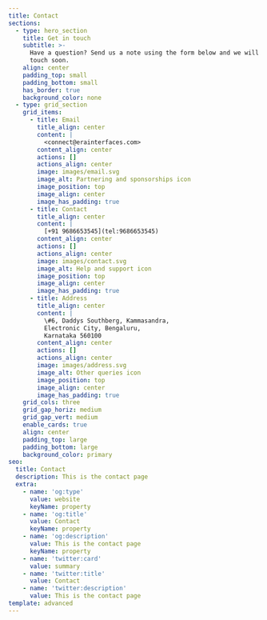 ```yaml
---
title: Contact
sections:
  - type: hero_section
    title: Get in touch
    subtitle: >-
      Have a question? Send us a note using the form below and we will be in
      touch soon.
    align: center
    padding_top: small
    padding_bottom: small
    has_border: true
    background_color: none
  - type: grid_section
    grid_items:
      - title: Email
        title_align: center
        content: |
          <connect@erainterfaces.com>
        content_align: center
        actions: []
        actions_align: center
        image: images/email.svg
        image_alt: Partnering and sponsorships icon
        image_position: top
        image_align: center
        image_has_padding: true
      - title: Contact
        title_align: center
        content: |
          [+91 9686653545](tel:9686653545)
        content_align: center
        actions: []
        actions_align: center
        image: images/contact.svg
        image_alt: Help and support icon
        image_position: top
        image_align: center
        image_has_padding: true
      - title: Address
        title_align: center
        content: |
          \#6, Daddys Southberg, Kammasandra,
          Electronic City, Bengaluru,
          Karnataka 560100
        content_align: center
        actions: []
        actions_align: center
        image: images/address.svg
        image_alt: Other queries icon
        image_position: top
        image_align: center
        image_has_padding: true
    grid_cols: three
    grid_gap_horiz: medium
    grid_gap_vert: medium
    enable_cards: true
    align: center
    padding_top: large
    padding_bottom: large
    background_color: primary
seo:
  title: Contact
  description: This is the contact page
  extra:
    - name: 'og:type'
      value: website
      keyName: property
    - name: 'og:title'
      value: Contact
      keyName: property
    - name: 'og:description'
      value: This is the contact page
      keyName: property
    - name: 'twitter:card'
      value: summary
    - name: 'twitter:title'
      value: Contact
    - name: 'twitter:description'
      value: This is the contact page
template: advanced
---
```

